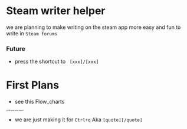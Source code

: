 # Steam writer helper

we are planning to make writing on the steam app more easy and fun to write in `Steam forums`

### Future

- press the shortcut to ` [xxx]/[xxx]`



# First Plans 

- see this Flow_charts

<img src="C:\Users\max\Documents\GitHub\Steam_writter_helper\AHK steam writer helper3.jpg" alt="AHK steam writer helper3" style="zoom: 25%;" />



- we are just making it for `Ctrl+q` Aka `[quote][/quote] `


